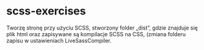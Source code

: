 # scss-exercises
Tworzę stronę przy użyciu SCSS, stworzony folder „dist”, gdzie znajduje się plik html oraz zapisywane są kompilacje SCSS na CSS, (zmiana folderu zapisu w ustawieniach LiveSassCompiler.

